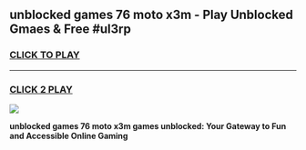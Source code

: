 
## unblocked games 76 moto x3m - Play Unblocked Gmaes & Free #ul3rp
<h3>
<a href="https://news.freeplayer.one?title=unblocked_games_76_moto_x3m&ref=24F">CLICK TO PLAY</a></h3>
<hr>

<h3>
<a href="https://news.freeplayer.one?title=unblocked_games_76_moto_x3m&ref=24F">CLICK 2 PLAY</a>
  
</h3>

<a href="https://news.freeplayer.one?title=unblocked_games_76_moto_x3m&ref=24F/"><img src="https://clearcache.store/games.png"></a>


**unblocked games 76 moto x3m games unblocked: Your Gateway to Fun and Accessible Online Gaming**
